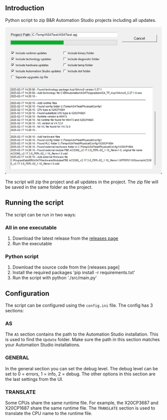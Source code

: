 ## Introduction

Python script to zip B&R Automation Studio projects including all updates.

![](./images/overview.png)

The script will zip the project and all updates in the project. The zip file will be saved in the same folder as the project.

## Running the script

The script can be run in two ways:

### All in one executable

1. Download the latest release from the [releases page](https://github.com/br-automation-com/BrPyZip/releases)
2. Run the executable

### Python script

1. Download the source code from the [releases page]
2. Install the required packages 'pip install -r requirements.txt'
3. Run the script with python './src/main.py'

## Configuration

The script can be configured using the `config.ini` file. The config has 3 sections:

### AS

The `AS` section contains the path to the Automation Studio installation. This is used to find the `Update` folder. Make sure the path in this section matches your Automation Studio installations.

### GENERAL

In the general section you can set the debug level. The debug level can be set to 0 = errors, 1 = info, 2 = debug. The other options in this section are the last settings from the UI.

### TRANSLATE

Some CPUs share the same runtime file. For example, the X20CP3687 and X20CP1687 share the same runtime file. The `TRANSLATE` section is used to translate the CPU name to the runtime file.


